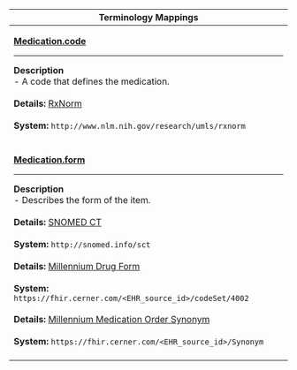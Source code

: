 |Terminology Mappings|
|---|
|<p>**[Medication.code](http://hl7.org/fhir/R4/medication-definitions.html#Medication.code)**<hr>**Description**<br>- A code that defines the medication.<br><br>**Details:** [RxNorm](https://www.nlm.nih.gov/research/umls/rxnorm/index.html)<br><br>**System:** `http://www.nlm.nih.gov/research/umls/rxnorm`<br><br>|
|<p>**[Medication.form](http://hl7.org/fhir/R4/medication-definitions.html#Medication.form)**<hr>**Description**<br>- Describes the form of the item.<br><br>**Details:** [SNOMED CT](http://snomed.info/sct)<br><br>**System:** `http://snomed.info/sct`<br><br>**Details:** [Millennium Drug Form](https://fhir.cerner.com/millennium/r4/proprietary-codes-and-systems/#code-set-4002-form)<br><br>**System:** `https://fhir.cerner.com/<EHR_source_id>/codeSet/4002`<br><br>**Details:** [Millennium Medication Order Synonym](https://fhir.cerner.com/millennium/r4/proprietary-codes-and-systems/#medication-request-synonym)<br><br>**System:** `https://fhir.cerner.com/<EHR_source_id>/Synonym`<br><br>|
